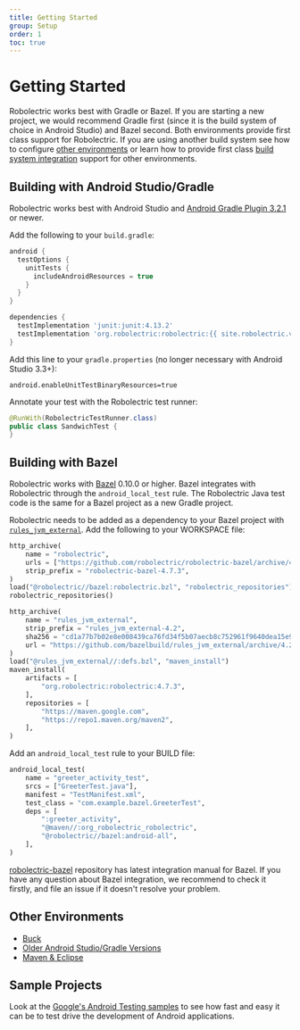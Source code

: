 ```yaml
---
title: Getting Started
group: Setup
order: 1
toc: true
---
```


# Getting Started

Robolectric works best with Gradle or Bazel. If you are starting a new project, we would recommend Gradle first (since it is the build system of choice in Android Studio) and Bazel second. Both environments provide first class support for Robolectric. If you are using another build system see how to configure [other environments](http://robolectric.org/other-environments) or learn how to provide first class [build system integration](http://robolectric.org/build-system-integration) support for other environments.

## Building with Android Studio/Gradle

Robolectric works best with Android Studio and [Android Gradle Plugin 3.2.1](https://developer.android.com/studio/releases/gradle-plugin#updating-plugin) or newer.

Add the following to your `build.gradle`:

```groovy
android {
  testOptions {
    unitTests {
      includeAndroidResources = true
    }
  }
}

dependencies {
  testImplementation 'junit:junit:4.13.2'
  testImplementation 'org.robolectric:robolectric:{{ site.robolectric.version.current | escape }}'
}
```

Add this line to your `gradle.properties` (no longer necessary with Android Studio 3.3+):

```properties
android.enableUnitTestBinaryResources=true
```

Annotate your test with the Robolectric test runner:

```java
@RunWith(RobolectricTestRunner.class)
public class SandwichTest {
}
```

## Building with Bazel

Robolectric works with [Bazel](https://bazel.build) 0.10.0 or higher. Bazel integrates with Robolectric through the `android_local_test` rule. The Robolectric Java test code is the same for a Bazel project as a new Gradle project.

Robolectric needs to be added as a dependency to your Bazel project with [`rules_jvm_external`](https://github.com/bazelbuild/rules_jvm_external). Add the following to your WORKSPACE file:

```python
http_archive(
    name = "robolectric",
    urls = ["https://github.com/robolectric/robolectric-bazel/archive/4.7.3.tar.gz"],
    strip_prefix = "robolectric-bazel-4.7.3",
)
load("@robolectric//bazel:robolectric.bzl", "robolectric_repositories")
robolectric_repositories()

http_archive(
    name = "rules_jvm_external",
    strip_prefix = "rules_jvm_external-4.2",
    sha256 = "cd1a77b7b02e8e008439ca76fd34f5b07aecb8c752961f9640dea15e9e5ba1ca",
    url = "https://github.com/bazelbuild/rules_jvm_external/archive/4.2.zip",
)
load("@rules_jvm_external//:defs.bzl", "maven_install")
maven_install(
    artifacts = [
        "org.robolectric:robolectric:4.7.3",
    ],
    repositories = [
        "https://maven.google.com",
        "https://repo1.maven.org/maven2",
    ],
)
```

Add an `android_local_test` rule to your BUILD file:

```python
android_local_test(
    name = "greeter_activity_test",
    srcs = ["GreeterTest.java"],
    manifest = "TestManifest.xml",
    test_class = "com.example.bazel.GreeterTest",
    deps = [
        ":greeter_activity",
        "@maven//:org_robolectric_robolectric",
        "@robolectric//bazel:android-all",
    ],
)
```

[robolectric-bazel](https://github.com/robolectric/robolectric-bazel) repository has latest integration manual for Bazel. If you have any question about Bazel integration, we recommend to check it firstly, and file an issue if it doesn't resolve your problem.

## Other Environments

* [Buck](https://buckbuild.com/rule/robolectric_test.html)
* [Older Android Studio/Gradle Versions](/other-environments/#android-studio--gradle-agp--30)
* [Maven & Eclipse](/other-environments/#maven--eclipse)

## Sample Projects

Look at the [Google's Android Testing samples](https://github.com/googlesamples/android-testing) to see how fast and easy it can be to test drive the development of Android applications.
